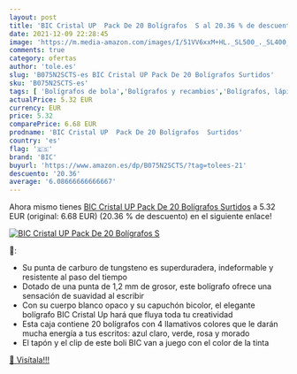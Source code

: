 ```yaml
---
layout: post
title: 'BIC Cristal UP  Pack De 20 Bolígrafos  S al 20.36 % de descuento'
date: 2021-12-09 22:28:45
image: 'https://m.media-amazon.com/images/I/51VV6xxM+HL._SL500_._SL400_.jpg'
comments: true
category: ofertas
author: 'tole.es'
slug: 'B075N2SCTS-es BIC Cristal UP Pack De 20 Bolígrafos Surtidos'
sku: 'B075N2SCTS-es'
tags: [ 'Bolígrafos de bola','Bolígrafos y recambios','Bolígrafos, lápices y útiles de escritura','Oficina y papelería','bic','bolígrafos','cristal', ]
actualPrice: 5.32 EUR
currency: EUR
price: 5.32
comparePrice: 6.68 EUR
prodname: 'BIC Cristal UP  Pack De 20 Bolígrafos  Surtidos'
country: 'es'
flag: '🇪🇸'
brand: 'BIC'
buyurl: 'https://www.amazon.es/dp/B075N2SCTS/?tag=tolees-21'
descuento: '20.36'
average: '6.08666666666667'
---
```


Ahora mismo tienes [BIC Cristal UP  Pack De 20 Bolígrafos  Surtidos](https://www.amazon.es/dp/B075N2SCTS/?tag=tolees-21) a 5.32 EUR (original: 6.68 EUR) (20.36 %  de descuento) en el siguiente enlace!

[![BIC Cristal UP  Pack De 20 Bolígrafos  S](https://m.media-amazon.com/images/I/51VV6xxM+HL._SL500_._SL400_.jpg)](https://www.amazon.es/dp/B075N2SCTS/?tag=tolees-21)

🔎:

- Su punta de carburo de tungsteno es superduradera, indeformable y resistente al paso del tiempo
- Dotado de una punta de 1,2 mm de grosor, este bolígrafo ofrece una sensación de suavidad al escribir
- Con su cuerpo blanco opaco y su capuchón bicolor, el elegante bolígrafo BIC Cristal Up hará que fluya toda tu creatividad
- Esta caja contiene 20 bolígrafos con 4 llamativos colores que le darán mucha energía a tus escritos: azul claro, verde, rosa y morado
- El tapón y el clip de este boli BIC van a juego con el color de la tinta

[🛒 Visítala!!!](https://www.amazon.es/dp/B075N2SCTS/?tag=tolees-21)
